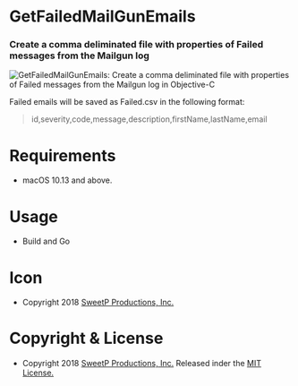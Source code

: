# GetFailedMailGunEmails
### Create a comma deliminated file with properties of Failed messages from the Mailgun log
![GetFailedMailGunEmails: Create a comma deliminated file with properties of Failed messages from the Mailgun log in Objective-C](https://raw.githubusercontent.com/sweetppro/GetFailedMailGunEmails/assets/GetFailedMailGunEmails.png)


Failed emails will be saved as Failed.csv in the following format:
>  id,severity,code,message,description,firstName,lastName,email


Requirements
===========
* macOS 10.13 and above.


Usage
=====
* Build and Go


Icon
====
* Copyright 2018 [SweetP Productions, Inc.](https://sweetpproductions.com)


Copyright & License
===============
* Copyright 2018 [SweetP Productions, Inc.](https://sweetpproductions.com) Released inder the [MIT License.](https://github.com/sweetppro/GetFailedMailGunEmails/blob/master/LICENSE)
